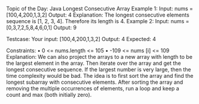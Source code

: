 Topic of the Day: Java Longest Consecutive Array 
Example 1:
Input: nums = [100,4,200,1,3,2]
Output: 4
Explanation: The longest consecutive elements sequence is [1, 2, 3, 4]. Therefore its length is 4.
Example 2:
Input: nums = [0,3,7,2,5,8,4,6,0,1]
Output: 9
 
Testcase:
Your input: [100,4,200,1,3,2]
Output: 4
Expected: 4

Constraints:
•	0 <= nums.length <= 105
•	-109 <= nums [i] <= 109
Explanation:
We can also project the arrays to a new array with length to be the largest element in the array. 
Then iterate over the array and get the longest consecutive sequence. If the largest number is very large, then the time complexity would be bad.
The idea is to first sort the array and find the longest subarray with consecutive elements. 
After sorting the array and removing the multiple occurrences of elements, run a loop and keep a count and max (both initially zero).
